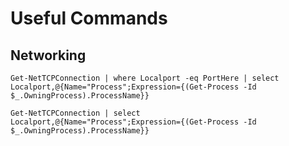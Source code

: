 # Useful Commands

## Networking
<code>Get-NetTCPConnection | where Localport -eq PortHere | select Localport,@{Name="Process";Expression={(Get-Process -Id $_.OwningProcess).ProcessName}}</code>

<code>Get-NetTCPConnection | select Localport,@{Name="Process";Expression={(Get-Process -Id $_.OwningProcess).ProcessName}}</code>
